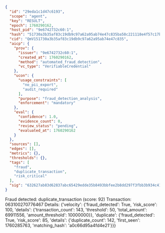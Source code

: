 ```json
{
  "id": "29eda1c1d47c6193",
  "scope": "agent",
  "key": "RESULT",
  "epoch": 1760290162,
  "host_pid": "9e6742732c60:1",
  "hash": "51730a3b35af83c19db9c97a62a95ab74e47c835ba58c221118e4f57c17bccb3",
  "cid": "QmV151730a3b35af83c19db9c97a62a95ab74e47c835",
  "aicp": {
    "prov": {
      "issuer": "9e6742732c60:1",
      "created_at": 1760290162,
      "method": "automated_fraud_detection",
      "vc_type": "VerifiableCredential"
    },
    "ucon": {
      "usage_constraints": [
        "no_pii_export",
        "audit_required"
      ],
      "purpose": "fraud_detection_analysis",
      "enforcement": "mandatory"
    },
    "eval": {
      "confidence": 1.0,
      "evidence_count": 0,
      "review_status": "pending",
      "evaluated_at": 1760290162
    }
  },
  "sources": [],
  "edges": [],
  "metrics": {},
  "thresholds": {},
  "tags": [
    "fraud",
    "duplicate_transaction",
    "risk_critical"
  ],
  "sig": "632627ab83d62837abc65429edde35b8493bbfee2b8dd297f3fbb3b934c41537"
}
```

Fraud detected: duplicate_transaction (score: 92)
Transaction: 063100270776467
Details: {'velocity': {'fraud_detected': True, 'risk_score': 100, 'details': {'transaction_count': 143, 'threshold': 50, 'total_amount': 69911556, 'amount_threshold': 10000000}}, 'duplicate': {'fraud_detected': True, 'risk_score': 85, 'details': {'duplicate_count': 142, 'first_seen': 1760285763, 'matching_hash': 'a0c66d95a4fd4e21'}}}